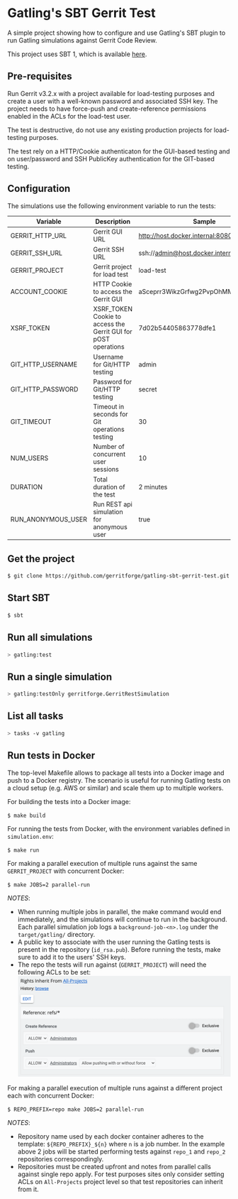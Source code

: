 Gatling's SBT Gerrit Test
=========================

A simple project showing how to configure and use Gatling's SBT plugin to run Gatling simulations
against Gerrit Code Review.

This project uses SBT 1, which is available [here](https://www.scala-sbt.org/download.html).

Pre-requisites
--------------

Run Gerrit v3.2.x with a project available for load-testing purposes and
create a user with a well-known password and associated SSH key.
The project needs to have force-push and create-reference permissions enabled
in the ACLs for the load-test user.

The test is destructive, do not use any existing production projects for load-testing
purposes.

The test rely on a HTTP/Cookie authenticaton for the GUI-based testing and on
user/password and SSH PublicKey authentication for the GIT-based testing.

Configuration
-------------

The simulations use the following environment variable to run the tests:

Variable | Description | Sample
---------|-------------|---------
 GERRIT_HTTP_URL | Gerrit GUI URL | http://host.docker.internal:8080
 GERRIT_SSH_URL | Gerrit SSH URL | ssh://admin@host.docker.internal:29418
 GERRIT_PROJECT | Gerrit project for load test | load-test
 ACCOUNT_COOKIE | HTTP Cookie to access the Gerrit GUI | aSceprr3WikzGrfwg2PvpOhMMcH5qp3ehW
 XSRF_TOKEN | XSRF_TOKEN Cookie to access the Gerrit GUI for pOST operations | 7d02b54405863778dfe1
 GIT_HTTP_USERNAME | Username for Git/HTTP testing | admin
 GIT_HTTP_PASSWORD | Password for Git/HTTP testing | secret
 GIT_TIMEOUT | Timeout in seconds for Git operations testing | 30
 NUM_USERS | Number of concurrent user sessions | 10
 DURATION | Total duration of the test | 2 minutes
 RUN_ANONYMOUS_USER | Run REST api simulation for anonymous user | true

Get the project
---------------

```bash
$ git clone https://github.com/gerritforge/gatling-sbt-gerrit-test.git && cd gatling-sbt-gerrit-test
```

Start SBT
---------
```bash
$ sbt
```

Run all simulations
-------------------

```bash
> gatling:test
```

Run a single simulation
-----------------------

```bash
> gatling:testOnly gerritforge.GerritRestSimulation
```

List all tasks
--------------------

```bash
> tasks -v gatling
```

Run tests in Docker
-------------------

The top-level Makefile allows to package all tests into a Docker image and push
to a Docker registry. The scenario is useful for running Gatling tests on a cloud
setup (e.g. AWS or similar) and scale them up to multiple workers.

For building the tests into a Docker image:

```bash
$ make build
```

For running the tests from Docker, with the environment variables defined in
`simulation.env`:

```
$ make run
```

For making a parallel execution of multiple runs against the same `GERRIT_PROJECT`
with concurrent Docker:

```
$ make JOBS=2 parallel-run
```

*NOTES*:
* When running multiple jobs in parallel, the make command would
end immediately, and the simulations will continue to run in the background.
Each parallel simulation job logs a `background-job-<n>.log` under the `target/gatling/` directory.
* A public key to associate with the user running the Gatling tests is present in the repository (`id_rsa.pub`).
Before running the tests, make sure to add it to the users' SSH keys.
* The repo the tests will run against (`GERRIT_PROJECT`) will need the following ACLs to be set:
![ACLs](./images/ACLs.png)

For making a parallel execution of multiple runs against a different project
each with concurrent Docker:

```
$ REPO_PREFIX=repo make JOBS=2 parallel-run
```

*NOTES*:
* Repository name used by each docker container adheres to the template:
`${REPO_PREFIX}_${n}` where `n` is a job number. In the example above
2 jobs will be started performing tests against `repo_1` and `repo_2` repositories
correspondingly.
* Repositories must be created upfront and notes from parallel calls against
single repo apply. For test purposes sites only consider setting ACLs on
`All-Projects` project level so that test repositories can inherit from it.
